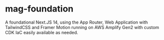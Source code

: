 # mag-foundation
A foundational Next.JS 14, using the App Router, Web Application with TailwindCSS and Framer Motion running on AWS Amplify Gen2 with custom CDK IaC easily available as needed.
